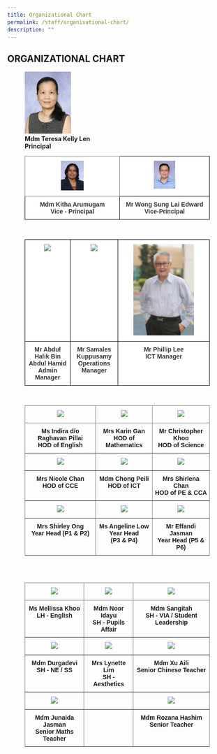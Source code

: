 ```yaml
---
title: Organizational Chart
permalink: /staff/organisational-chart/
description: ""
---
```

## ORGANIZATIONAL CHART


<figure>
<img style="width:25%" src="/images/Staff%20Photos/Organisation%20Photos/mdm%20teresa%20kelly%20len.jpeg"> 
	<figcaption><b>Mdm Teresa Kelly Len</b><br><b>Principal</b>

<br>

<style type="text/css">
.tg  {border-collapse:collapse;border-spacing:0;}
.tg td{border-color:black;border-style:solid;border-width:1px;font-family:Arial, sans-serif;font-size:14px;
  overflow:hidden;padding:10px 5px;word-break:normal;}
.tg th{border-color:black;border-style:solid;border-width:1px;font-family:Arial, sans-serif;font-size:14px;
  font-weight:normal;overflow:hidden;padding:10px 5px;word-break:normal;}
.tg .tg-tlx9{background-color:#FFF;color:#333;text-align:center;vertical-align:top}
.tg .tg-zkss{background-color:#FFF;border-color:inherit;color:#333;text-align:center;vertical-align:top}
.tg .tg-apyk{background-color:#FFF;color:#333;font-weight:bold;text-align:center;vertical-align:top}
</style>
<table class="tg">
<thead>
  <tr>
    <th class="tg-zkss"><img style="width:25%" src="/images/Staff%20Photos/Organisation%20Photos/mdm%20kitha%20arumugam.jpeg"> 
    </th><th class="tg-tlx9"><img style="width:25%" src="/images/Staff%20Photos/Organisation%20Photos/mr%20edward%20wong.jpeg"> </th>
	</tr>
</thead>
<tbody>
  <tr>
    <td class="tg-apyk"><span style="font-weight:bold;background-color:transparent">Mdm </span>Kitha Arumugam<br>Vice - Principal<br></td>
    <td class="tg-apyk">Mr Wong Sung Lai  Edward<br>  Vice-Principal</td>
  </tr>
</tbody>
</table>

<br>

<style type="text/css">
.tg  {border-collapse:collapse;border-spacing:0;}
.tg td{border-color:black;border-style:solid;border-width:1px;font-family:Arial, sans-serif;font-size:14px;
  overflow:hidden;padding:10px 5px;word-break:normal;}
.tg th{border-color:black;border-style:solid;border-width:1px;font-family:Arial, sans-serif;font-size:14px;
  font-weight:normal;overflow:hidden;padding:10px 5px;word-break:normal;}
.tg .tg-tlx9{background-color:#FFF;color:#333;text-align:center;vertical-align:top}
.tg .tg-apyk{background-color:#FFF;color:#333;font-weight:bold;text-align:center;vertical-align:top}
</style>
<table class="tg">
<thead>
<tr>
    <th class="tg-tlx9"><img style="width:70%" src="/images/Staff%20Photos/Organisation%Photos/mr%20abdul%20halik%20bin%20abdul%20hamid.jpeg"></th>
    <th class="tg-tlx9"><img style="width:60%" src="/images/Staff%20Photos/Organisation%Photos/mr%20samales%20kuppusamy.jpeg"></th>
    <th class="tg-tlx9"><img style="width:70%" src="/images/Mr%20Philip%20Lee.jpeg"></th>
  </tr>
</thead>
<tbody>
  <tr>
    <td class="tg-apyk"><span style="font-weight:bold;background-color:transparent">Mr  </span>Abdul Halik Bin Abdul Hamid<br>Admin Manager<br></td>
    <td class="tg-apyk">Mr Samales Kuppusamy<br> Operations Manager</td>
    <td class="tg-apyk">Mr Phillip Lee<br>ICT Manager</td>
  </tr>
</tbody>
</table>

<br>

<style type="text/css">
.tg  {border-collapse:collapse;border-spacing:0;}
.tg td{border-color:black;border-style:solid;border-width:1px;font-family:Arial, sans-serif;font-size:14px;
  overflow:hidden;padding:10px 5px;word-break:normal;}
.tg th{border-color:black;border-style:solid;border-width:1px;font-family:Arial, sans-serif;font-size:14px;
  font-weight:normal;overflow:hidden;padding:10px 5px;word-break:normal;}
.tg .tg-c3ow{border-color:inherit;text-align:center;vertical-align:top}
</style>
<table class="tg">
<thead>
  <tr>
    <th class="tg-c3ow"><img style="width:80%" src="/images/Staff%20Photos/Organisation%Photos/Ms%20Indira%20do%20R%20Pillai.jpeg"></th>
    <th class="tg-c3ow"><img style="width:70%" src="/images/Staff%20Photos/Organisation%Photos/Mrs%20Karin%20Gan-Yeo.jpeg"></th>
    <th class="tg-c3ow"><img style="width:70%" src="/images/Staff%20Photos/Organisation%Photos/Mr%20Christopher%20Khoo.jpeg">
<span style="color:#222;background-color:#EAEAEA"></span></th>
  </tr>
</thead>
<tbody>
  <tr>
		<td class="tg-c3ow"><b>Ms Indira d/o Raghavan Pillai</b><br><b>HOD of English</b><br></td>
		<td class="tg-c3ow"><b>Mrs Karin Gan</b><br><b>HOD of Mathematics</b></td>
		<td class="tg-c3ow"><b>Mr Christopher Khoo</b><br><b>HOD of Science</b></td>
  </tr>
  <tr>
    <td class="tg-c3ow"><img style="width:85%" src="/images/Staff%20Photos/Organisation%Photos/mrs%20chan-yap%20xue%20li.jpeg">
</td>
    <td class="tg-c3ow"><img style="width:75%" src="/images/Staff%20Photos/Organisation%Photos/MDM%20CHONG%20PEI%20LI.jpeg"></td>
    <td class="tg-c3ow"><img style="width:80%" src="/images/Staff%20Photos/Organisation%Photos/MRS%20CHAN-YAP%20SIEW%20CHENG%20SHIRLENA.jpeg"><span style="color:#222;background-color:#EAEAEA"></span></td>
  </tr>
  <tr>
		<td class="tg-c3ow"><b>Mrs Nicole Chan</b><br><b>HOD of CCE</b></td>
		<td class="tg-c3ow"><b>Mdm Chong Peili</b><br><b>HOD of ICT</b></td>
		<td class="tg-c3ow"><b>Mrs Shirlena Chan</b><br><b>HOD of PE &amp; CCA </b></td>
  </tr>
  <tr>
    <td class="tg-c3ow"><img style="width:80%" src="/images/Staff%20Photos/Organisation%Photos/Mrs%20Shirley%20Ong.jpeg"></td>
    <td class="tg-c3ow"><img style="width:70%" src="/images/Staff%20Photos/Organisation%Photos/Mrs%20Angeline%20Teo.jpeg"></td>
    <td class="tg-c3ow"><img style="width:70%" src="/images/Staff%20Photos/Organisation%Photos/Mr%20Effandi%20Bin%20Jasman.jpeg"></td>
  </tr>
  <tr>
		<td class="tg-c3ow"><b>Mrs Shirley Ong</b><br><b>Year Head (P1 &amp; P2)</b></td>
		<td class="tg-c3ow"><b>Ms Angeline Low<br>Year Head</b><br><b>(P3 &amp; P4)</b></td>
		<td class="tg-c3ow"><b>Mr Effandi Jasman</b><br><b>Year Head (P5 &amp; P6)</b></td>
  </tr>
</tbody>
</table>

<br>
<br>

<style type="text/css">
.tg  {border-collapse:collapse;border-spacing:0;}
.tg td{border-color:black;border-style:solid;border-width:1px;font-family:Arial, sans-serif;font-size:14px;
  overflow:hidden;padding:10px 5px;word-break:normal;}
.tg th{border-color:black;border-style:solid;border-width:1px;font-family:Arial, sans-serif;font-size:14px;
  font-weight:normal;overflow:hidden;padding:10px 5px;word-break:normal;}
.tg .tg-c3ow{border-color:inherit;text-align:center;vertical-align:top}
</style>
<span style="color:#222;background-color:#EAEAEA"></span><table class="tg">
<thead>
  <tr>
    <th class="tg-c3ow"><img style="width:80%" src="/images/Staff%20Photos/Organisation%Photos/Mrs%20Mellissa%20Khoo.jpeg"></th>
    <th class="tg-c3ow"><img style="width:85%" src="/images/Staff%20Photos/Organisation%Photos/Mdm%20Noor%20Idayu%20Bte%20Sunator.jpeg"></th>
		<th class="tg-c3ow"><img style="width:80%" src="/images/Staff%20Photos/Organisation%Photos/Ms%20Sangitah.jpeg"></th>

  </tr>
</thead>
<tbody>
  <tr>
		<td class="tg-c3ow"><b>Ms Mellissa Khoo</b><br><b>LH - English</b><br></td>
		<td class="tg-c3ow"><b>Mdm Noor Idayu</b><br><b>SH - Pupils Affair</b></td>
		<td class="tg-c3ow"><b>Mdm Sangitah</b><br><b>SH - VIA / Student Leadership</b></td>
  </tr>
  <tr>
    <td class="tg-c3ow"><img style="width:83%" src="/images/Staff%20Photos/Organisation%Photos/MDM%20DURGADEVI%20DO%20TAMIL%20SELVAM.jpeg">
</td>
    <td class="tg-c3ow"><img style="width:80%" src="/images/Staff%20Photos/Organisation%Photos/MRS%20LYNETTE%20LIM.jpeg"></td>
    <td class="tg-c3ow"><img style="width:80%" src="/images/Staff%20Photos/Organisation%Photos/MDM%20XU%20AILI.jpeg"><span style="color:#222;background-color:#EAEAEA"></span></td>
  </tr>
  <tr>
		<td class="tg-c3ow"><b>Mdm Durgadevi</b><br><b>SH - NE / SS</b></td>
		<td class="tg-c3ow"><b>Mrs Lynette Lim</b><br><b>SH - Aesthetics</b></td>
		<td class="tg-c3ow"><b>Mdm Xu Aili</b><br><b>Senior Chinese Teacher </b></td>
  </tr>
  <tr>
    <td class="tg-c3ow"><img style="width:90%" src="/images/Staff%20Photos/Organisation%Photos/MDM%20JUNAIDA%20BTE%20JASMAN.jpeg"></td>
    <td class="tg-c3ow"></td>
    <td class="tg-c3ow"><img style="width:80%" src="/images/Staff%20Photos/Organisation%Photos/Mdm%20Rozana%20Hashim.jpeg"></td>
  </tr>
  <tr>
		<td class="tg-c3ow"><b>Mdm Junaida Jasman</b><br><b>Senior Maths Teacher</b></td>
		<td class="tg-c3ow"><b></b><br><b></b></td>
		<td class="tg-c3ow"><b>Mdm Rozana Hashim</b><br><b>Senior Teacher</b></td>
  </tr>
</tbody>
</table></figcaption></figure>